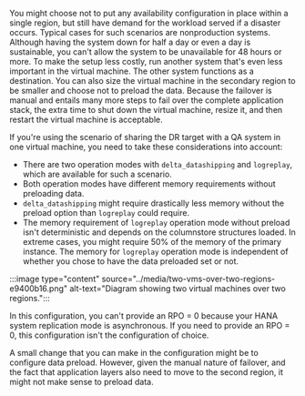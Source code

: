 You might choose not to put any availability configuration in place within a single region, but still have demand for the workload served if a disaster occurs. Typical cases for such scenarios are nonproduction systems. Although having the system down for half a day or even a day is sustainable, you can't allow the system to be unavailable for 48 hours or more. To make the setup less costly, run another system that's even less important in the virtual machine. The other system functions as a destination. You can also size the virtual machine in the secondary region to be smaller and choose not to preload the data. Because the failover is manual and entails many more steps to fail over the complete application stack, the extra time to shut down the virtual machine, resize it, and then restart the virtual machine is acceptable.

If you're using the scenario of sharing the DR target with a QA system in one virtual machine, you need to take these considerations into account:

- There are two operation modes with `delta_datashipping` and `logreplay`, which are available for such a scenario.
- Both operation modes have different memory requirements without preloading data.
- `delta_datashipping` might require drastically less memory without the preload option than `logreplay` could require.
- The memory requirement of `logreplay` operation mode without preload isn't deterministic and depends on the columnstore structures loaded. In extreme cases, you might require 50% of the memory of the primary instance. The memory for `logreplay` operation mode is independent of whether you chose to have the data preloaded set or not.

:::image type="content" source="../media/two-vms-over-two-regions-e9400b16.png" alt-text="Diagram showing two virtual machines over two regions.":::

In this configuration, you can't provide an RPO = 0 because your HANA system replication mode is asynchronous. If you need to provide an RPO = 0, this configuration isn't the configuration of choice.

A small change that you can make in the configuration might be to configure data preload. However, given the manual nature of failover, and the fact that application layers also need to move to the second region, it might not make sense to preload data.
